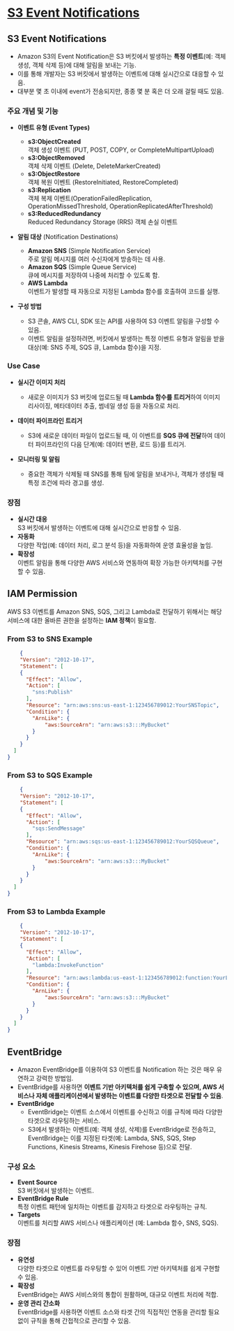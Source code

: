 # [S3 Event Notifications](https://docs.aws.amazon.com/AmazonS3/latest/userguide/EventNotifications.html)

## S3 Event Notifications

* Amazon S3의 Event Notification은 S3 버킷에서 발생하는 **특정 이벤트**(예: 객체 생성, 객체 삭제 등)에 대해 알림을 보내는 기능.  
* 이를 통해 개발자는 S3 버킷에서 발생하는 이벤트에 대해 실시간으로 대응할 수 있음.
* 대부분 몇 초 이내에 event가 전송되지만, 종종 몇 분 혹은 더 오래 걸릴 때도 있음.

### 주요 개념 및 기능
* **이벤트 유형 (Event Types)**  
    * **s3:ObjectCreated**  
    객체 생성 이벤트 (PUT, POST, COPY, or CompleteMultipartUpload)
    * **s3:ObjectRemoved**  
    객체 삭제 이벤트 (Delete, DeleteMarkerCreated)
    * **s3:ObjectRestore**  
    객체 복원 이벤트 (RestoreInitiated, RestoreCompleted)
    * **s3:Replication**  
    객체 복제 이벤트(OperationFailedReplication, OperationMissedThreshold, OperationReplicatedAfterThreshold)
    * **s3:ReducedRedundancy**  
    Reduced Redundancy Storage (RRS) 객체 손실 이벤트

* **알림 대상** (Notification Destinations)  
    * **Amazon SNS** (Simple Notification Service)  
    주로 알림 메시지를 여러 수신자에게 방송하는 데 사용.
    * **Amazon SQS** (Simple Queue Service)  
    큐에 메시지를 저장하여 나중에 처리할 수 있도록 함.
    * **AWS Lambda**  
    이벤트가 발생할 때 자동으로 지정된 Lambda 함수를 호출하여 코드를 실행.

* **구성 방법**  
    * S3 콘솔, AWS CLI, SDK 또는 API를 사용하여 S3 이벤트 알림을 구성할 수 있음.
    * 이벤트 알림을 설정하려면, 버킷에서 발생하는 특정 이벤트 유형과 알림을 받을 대상(예: SNS 주제, SQS 큐, Lambda 함수)을 지정.

### Use Case

* **실시간 이미지 처리**  
    * 새로운 이미지가 S3 버킷에 업로드될 때 **Lambda 함수를 트리거**하여 이미지 리사이징, 메타데이터 추출, 썸네일 생성 등을 자동으로 처리.

* **데이터 파이프라인 트리거**  
    * S3에 새로운 데이터 파일이 업로드될 때, 이 이벤트를 **SQS 큐에 전달**하여 데이터 파이프라인의 다음 단계(예: 데이터 변환, 로드 등)를 트리거.

* **모니터링 및 알림**  
    * 중요한 객체가 삭제될 때 SNS를 통해 팀에 알림을 보내거나, 객체가 생성될 때 특정 조건에 따라 경고를 생성.

### 장점
* **실시간 대응**  
S3 버킷에서 발생하는 이벤트에 대해 실시간으로 반응할 수 있음.
* **자동화**  
다양한 작업(예: 데이터 처리, 로그 분석 등)을 자동화하여 운영 효율성을 높임.
* **확장성**  
이벤트 알림을 통해 다양한 AWS 서비스와 연동하여 확장 가능한 아키텍처를 구현할 수 있음.

## IAM Permission

AWS S3 이벤트를 Amazon SNS, SQS, 그리고 Lambda로 전달하기 위해서는 해당 서비스에 대한 올바른 권한을 설정하는 **IAM 정책**이 필요함.

### From S3 to SNS Example

```json
    {
    "Version": "2012-10-17",
    "Statement": [
    {
      "Effect": "Allow",
      "Action": [
        "sns:Publish"
      ],
      "Resource": "arn:aws:sns:us-east-1:123456789012:YourSNSTopic",
      "Condition": {
        "ArnLike": {
            "aws:SourceArn": "arn:aws:s3:::MyBucket"
        }
      }
    }
  ]
}
```

### From S3 to SQS Example

```json
    {
    "Version": "2012-10-17",
    "Statement": [
    {
      "Effect": "Allow",
      "Action": [
        "sqs:SendMessage"
      ],
      "Resource": "arn:aws:sqs:us-east-1:123456789012:YourSQSQueue",
      "Condition": {
        "ArnLike": {
            "aws:SourceArn": "arn:aws:s3:::MyBucket"
        }
      }
    }
  ]
}

```

### From S3 to Lambda Example

```json
    {
    "Version": "2012-10-17",
    "Statement": [
    {
      "Effect": "Allow",
      "Action": [
        "lambda:InvokeFunction"
      ],
      "Resource": "arn:aws:lambda:us-east-1:123456789012:function:YourLambdaFunction",
      "Condition": {
        "ArnLike": {
            "aws:SourceArn": "arn:aws:s3:::MyBucket"
        }
      }
    }
  ]
}

```

## EventBridge

* Amazon EventBridge를 이용하여 S3 이벤트를 Notification 하는 것은 매우 유연하고 강력한 방법임.  
* EventBridge를 사용하면 **이벤트 기반 아키텍처를 쉽게 구축할 수 있으며, AWS 서비스나 자체 애플리케이션에서 발생하는 이벤트를 다양한 타겟으로 전달할 수 있음**.
* **EventBridge**  
    * EventBridge는 이벤트 소스에서 이벤트를 수신하고 이를 규칙에 따라 다양한 타겟으로 라우팅하는 서비스.  
    * S3에서 발생하는 이벤트(예: 객체 생성, 삭제)를 EventBridge로 전송하고, EventBridge는 이를 지정된 타겟(예: Lambda, SNS, SQS, Step Functions, Kinesis Streams, Kinesis Firehose 등)으로 전달.

### 구성 요소

* **Event Source**  
S3 버킷에서 발생하는 이벤트.
* **EventBridge Rule**  
특정 이벤트 패턴에 일치하는 이벤트를 감지하고 타겟으로 라우팅하는 규칙.
* **Targets**  
이벤트를 처리할 AWS 서비스나 애플리케이션 (예: Lambda 함수, SNS, SQS).

### 장점
* **유연성**  
다양한 타겟으로 이벤트를 라우팅할 수 있어 이벤트 기반 아키텍처를 쉽게 구현할 수 있음.
* **확장성**  
EventBridge는 AWS 서비스와의 통합이 원활하며, 대규모 이벤트 처리에 적합.
* **운영 관리 간소화**  
EventBridge를 사용하면 이벤트 소스와 타겟 간의 직접적인 연동을 관리할 필요 없이 규칙을 통해 간접적으로 관리할 수 있음.